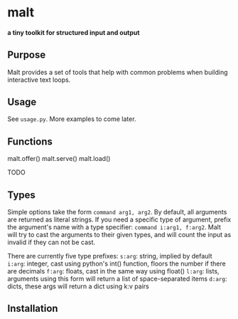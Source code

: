 
# malt
#### a tiny toolkit for structured input and output

## Purpose
Malt provides a set of tools that help with common problems when building
interactive text loops.

## Usage
See `usage.py`. More examples to come later.

## Functions
malt.offer()
malt.serve()
malt.load()

TODO

## Types
Simple options take the form `command arg1, arg2`. By default, all arguments are returned
as literal strings. If you need a specific type of argument, prefix the argument's name
with a type specifier: `command i:arg1, f:arg2`. Malt will try to cast the arguments to
their given types, and will count the input as invalid if they can not be cast.

There are currently five type prefixes:
`s:arg`: string, implied by default
`i:arg`: integer, cast using python's int() function, floors the number if there are decimals
`f:arg`: floats, cast in the same way using float()
`l:arg`: lists, arguments using this form will return a list of space-separated items
`d:arg`: dicts, these args will return a dict using k:v pairs

## Installation
